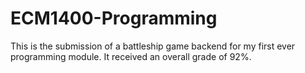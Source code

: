 # ECM1400-Programming

This is the submission of a battleship game backend for my first ever programming module. It received an overall grade of 92%.
